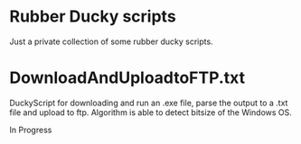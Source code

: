 # Rubber Ducky scripts

Just a private collection of some rubber ducky scripts.

# DownloadAndUploadtoFTP.txt

DuckyScript for downloading and run an .exe file, parse the output to a .txt file and upload to ftp. 
Algorithm is able to detect bitsize of the Windows OS.

In Progress
